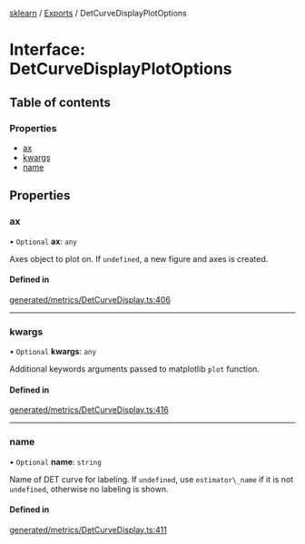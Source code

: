[sklearn](../readme.md) / [Exports](../modules.md) / DetCurveDisplayPlotOptions

# Interface: DetCurveDisplayPlotOptions

## Table of contents

### Properties

- [ax](DetCurveDisplayPlotOptions.md#ax)
- [kwargs](DetCurveDisplayPlotOptions.md#kwargs)
- [name](DetCurveDisplayPlotOptions.md#name)

## Properties

### ax

• `Optional` **ax**: `any`

Axes object to plot on. If `undefined`, a new figure and axes is created.

#### Defined in

[generated/metrics/DetCurveDisplay.ts:406](https://github.com/transitive-bullshit/scikit-learn-ts/blob/367336a/packages/sklearn/src/generated/metrics/DetCurveDisplay.ts#L406)

___

### kwargs

• `Optional` **kwargs**: `any`

Additional keywords arguments passed to matplotlib `plot` function.

#### Defined in

[generated/metrics/DetCurveDisplay.ts:416](https://github.com/transitive-bullshit/scikit-learn-ts/blob/367336a/packages/sklearn/src/generated/metrics/DetCurveDisplay.ts#L416)

___

### name

• `Optional` **name**: `string`

Name of DET curve for labeling. If `undefined`, use `estimator\_name` if it is not `undefined`, otherwise no labeling is shown.

#### Defined in

[generated/metrics/DetCurveDisplay.ts:411](https://github.com/transitive-bullshit/scikit-learn-ts/blob/367336a/packages/sklearn/src/generated/metrics/DetCurveDisplay.ts#L411)
